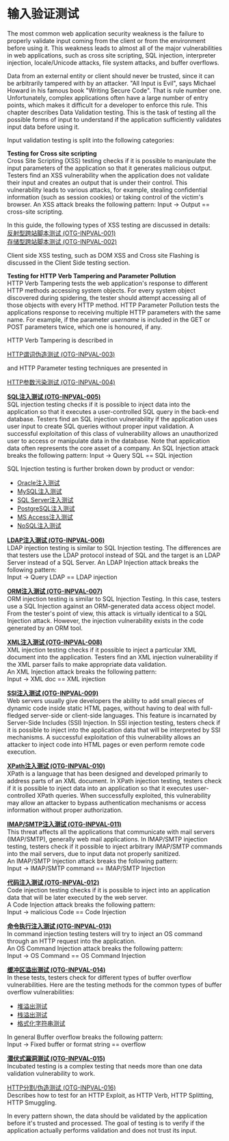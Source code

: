 # 输入验证测试


The most common web application security weakness is the failure to properly validate input coming from the client or from the environment before using it. This weakness leads to almost all of the major vulnerabilities in web applications, such as cross site scripting, SQL injection, interpreter injection, locale/Unicode attacks, file system attacks, and buffer overflows.


Data from an external entity or client should never be trusted, since it can be arbitrarily tampered with by an attacker. "All Input is Evil", says Michael Howard in his famous book "Writing Secure Code". That is rule number one. Unfortunately, complex applications often have a large number of entry points, which makes it difficult for a developer to enforce this rule. This chapter describes Data Validation testing. This is the task of testing all the possible forms of input to understand if the application sufficiently validates input data before using it.


Input validation testing is split into the following categories:<br>

**Testing for Cross site scripting**<br>
Cross Site Scripting (XSS) testing checks if it is possible to manipulate the input parameters of the application so that it generates malicious output. Testers find an XSS vulnerability when the application does not validate their input and creates an output that is under their control. This vulnerability leads to various attacks, for example, stealing confidential information (such as session cookies) or taking control of the victim's browser. An XSS attack breaks the following pattern: Input -> Output  == cross-site scripting.


In this guide, the following types of XSS testing are discussed in details:<br>
[反射型跨站脚本测试 (OTG-INPVAL-001)](./testing_for_reflected_cross_site_scripting_otg-inpval-001.html)<br>
[存储型跨站脚本测试 (OTG-INPVAL-002)](./testing_for_stored_cross_site_scripting_otg-inpval-002.html)<br>

Client side XSS testing, such as DOM XSS and Cross site Flashing is discussed in the Client Side testing section.

**Testing for HTTP Verb Tampering and Parameter Pollution**<br>
HTTP Verb Tampering tests the web application's response to different HTTP methods accessing system objects. For every system object discovered during spidering, the tester should attempt accessing all of those objects with every HTTP method.
HTTP Parameter Pollution tests the applications response to receiving multiple HTTP parameters with the same name. For example, if the parameter *username* is included in the GET or POST parameters twice, which one is honoured, if any.

HTTP Verb Tampering is described in

[HTTP谓词伪造测试 (OTG-INPVAL-003)](./testing_for_http_verb_tampering_otg-inpval-003.html)

and HTTP Parameter testing techniques are presented in

[HTTP参数污染测试 (OTG-INPVAL-004) ](./testing_for_http_parameter_pollution_otg-inpval-004.html)

**[SQL注入测试 (OTG-INPVAL-005)](./testing_for_sql_injection_otg-inpval-005.html)<br>**
SQL injection testing checks if it is possible to inject data into the application so that it executes a user-controlled SQL query in the back-end database. Testers find an SQL injection vulnerability if the application uses user input to create SQL queries without proper input validation. A successful exploitation of this class of vulnerability allows an unauthorized user to access or manipulate data in the database. Note that application data often represents the core asset of a company. An SQL Injection attack breaks the following pattern:
Input -> Query SQL == SQL injection


SQL Injection testing is further broken down by product or vendor:<br>
* [Oracle注入测试 ](./oracle_testing.html)
* [MySQL注入测试 ](./mysql_testing.html)
* [SQL Server注入测试 ](./sql_server_testing.html)
* [PostgreSQL注入测试 ](./testing_postgresql_from_owasp_bsp.html)
* [MS Access注入测试](./ms_access_testing.html)
* [NoSQL注入测试 ](./testing_for_nosql_injection.html)


**[LDAP注入测试 (OTG-INPVAL-006)](./testing_for_ldap_injection_otg-inpval-006.html)<br>**
LDAP injection testing is similar to SQL Injection testing. The differences are that testers use the LDAP protocol instead of SQL and the target is an LDAP Server instead of a SQL Server.
An LDAP Injection attack breaks the following pattern:<br>
Input -> Query LDAP == LDAP injection<br>


**[ORM注入测试 (OTG-INPVAL-007)](./testing_for_orm_injection_otg-inpval-007.html)<br>**
ORM injection testing is similar to SQL Injection Testing. In this case, testers use a SQL Injection against an ORM-generated data access object model. From the tester's point of view, this attack is virtually identical to a SQL Injection attack. However, the injection vulnerability exists in the code generated by an ORM tool.<br>


**[XML注入测试 (OTG-INPVAL-008)](./testing_for_xml_injection_otg-inpval-008.html)<br>**
XML injection testing checks if it possible to inject a particular XML document into the application. Testers find an XML injection vulnerability if the XML parser fails to make appropriate data validation.<br>
An XML Injection attack breaks the following pattern:<br>
Input -> XML doc == XML injection<br>


**[SSI注入测试 (OTG-INPVAL-009)](./testing_for_ssi_injection_otg-inpval-009.html)<br>**
Web servers usually give developers the ability to add small pieces of dynamic code inside static HTML pages, without having to deal with full-fledged server-side or client-side languages. This feature is incarnated by Server-Side Includes (SSI) Injection. In SSI injection testing, testers check if it is possible to inject into the application data that will be interpreted by SSI mechanisms. A successful exploitation of this vulnerability allows an attacker to inject code into HTML pages or even perform remote code execution.<br>


**[XPath注入测试 (OTG-INPVAL-010)](./testing_for_xpath_injection_otg-inpval-010.html)<br>**
XPath is a language that has been designed and developed primarily to address parts of an XML document. In XPath injection testing, testers check if it is possible to inject data into an application so that it executes user-controlled XPath queries. When successfully exploited, this vulnerability may allow an attacker to bypass authentication mechanisms or access information without proper authorization.<br>


**[IMAP/SMTP注入测试 (OTG-INPVAL-011)](./imapsmtp_injection_otg-inpval-011.html)<br>**
This threat affects all the applications that communicate with mail servers (IMAP/SMTP), generally web mail applications. In IMAP/SMTP injection testing, testers check if it possible to inject arbitrary IMAP/SMTP commands into the mail servers, due to input data not properly sanitized. <br>
An IMAP/SMTP Injection attack breaks the following pattern:<br>
Input -> IMAP/SMTP command == IMAP/SMTP Injection<br>


**[代码注入测试 (OTG-INPVAL-012)](./testing_for_code_injection_otg-inpval-012.html)<br>**
Code injection testing checks if it is possible to inject into an application data that will be later executed by the web server.<br>
A Code Injection attack breaks the following pattern:<br>
Input -> malicious Code == Code Injection<br>


**[命令执行注入测试 (OTG-INPVAL-013)](./testing_for_command_injection_otg-inpval-013.html)<br>**
In command injection testing testers will try to inject an OS command through an HTTP request into the application.<br>
An OS Command Injection attack breaks the following pattern:<br>
Input -> OS Command == OS Command Injection<br>


**[缓冲区溢出测试 (OTG-INPVAL-014)](./testing_for_buffer_overflow_otg-inpval-014.html)<br>**
In these tests, testers check for different types of buffer overflow vulnerabilities. Here are the testing methods for the common types of buffer overflow vulnerabilities:<br>
* [堆溢出测试 ](./testing_for_heap_overflow.html)
* [栈溢出测试 ](./testing_for_stack_overflow.html)
* [格式化字符串测试 ](./testing_for_format_string.html)


In general Buffer overflow breaks the following pattern:<br>
Input -> Fixed buffer or format string == overflow<br>


**[潜伏式漏洞测试 (OTG-INPVAL-015)](./testing_for_incubated_vulnerabilities_otg-inpval-015.html)<br>**
Incubated testing is a complex testing that needs more than one data validation vulnerability to work.<br>


[HTTP分割/伪造测试 (OTG-INPVAL-016) ](./testing_for_http_splittingsmuggling_otg-inpval-016.html)<br>
Describes how to test for an HTTP Exploit, as HTTP Verb, HTTP Splitting, HTTP Smuggling.


In every pattern shown, the data should be validated by the application before it's trusted and processed. The goal of testing is to verify if the application actually performs validation and does not trust its input.
